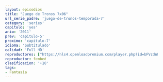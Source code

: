 ```yaml
---
layout: episodios
title: "Juego de Tronos 7x06"
url_serie_padre: 'juego-de-tronos-temporada-7'
category: 'series'
capitulo: 'yes'
anio: '2011'
prev: 'capitulo-5'
proximo: 'capitulo-7'
idioma: 'Subtitulado'
calidad: 'Full HD'
reproductores: ["https://hls4.openloadpremium.com/player.php?id=bFVzdnFtbTRVZFI2TjFYc0dKMkJ6amJTNVdnU25VRE1WSDViSERnQkJVV0dicXZSVXRrRHF2czRDL2Z5ZkFNL0cycG45ejVQU2wzRVp5UERFZk1UZ2c9PQ&sub=https://sub.cuevana2.io/vtt-sub/sub7/Game.Of.Thrones.S07E06.vtt"]
reproductor: fembed
clasificacion: '+10'
tags:
- Fantasia
---
```












